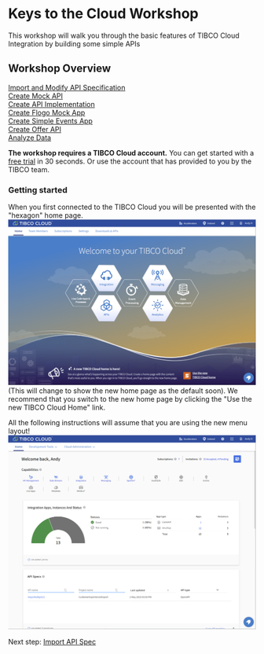 # Keys to the Cloud Workshop
This workshop will walk you through the basic features of TIBCO Cloud Integration by building some simple APIs
## Workshop Overview
[Import and Modify API Specification](0.apispec.md)  
[Create Mock API](1.mockapi.md)  
[Create API Implementation](2.apiimplementation.md)  
[Create Flogo Mock App](3.FlogoMock.md)  
[Create Simple Events App](4.Messaging.md)  
[Create Offer API](5.TCE.md)  
[Analyze Data](6.analytics.md)

**The workshop requires a TIBCO Cloud account.**  You can get started with a [free trial](trialsignup.md) in 30 seconds.  Or use the account that has provided to you by the TIBCO team.

### Getting started
When you first connected to the TIBCO Cloud you will be presented with the "hexagon" home page. 
![Cloud Integration Home](images/HexHome.png "Old Cloud Integration Home")
(This will change to show the new home page as the default soon). We recommend that you switch to the new home page by clicking the "Use the new TIBCO Cloud Home" link. 

All the following instructions will assume that you are using the new menu layout!
![Cloud Integration Home](images/NewHome.png "Cloud Integration Home")

  
Next step: [Import API Spec](0.apispec.md)
